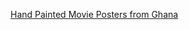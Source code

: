 ---
layout: post
wordpress_id: 551
wordpress_url: http://noesbueno.com/?p=551
date: '2010-04-07 21:33:44 -0500'
date_gmt: '2010-04-08 02:33:44 -0500'
body: |
  <p><a href="http://wtf.thebizzare.com/featured-articles/hand-painted-movie-posters-from-ghana/">Hand Painted Movie Posters from Ghana</a> </p>
---